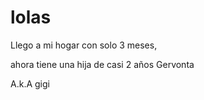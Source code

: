 # lolas
Llego a mi hogar con solo 3 meses,

ahora tiene una hija de casi 2 años Gervonta 

A.k.A gigi
